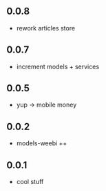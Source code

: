 ## 0.0.8

- rework articles store

## 0.0.7

- increment models + services

## 0.0.5

- yup ->  mobile money
## 0.0.2

- models-weebi ++ 
## 0.0.1

- cool stuff
